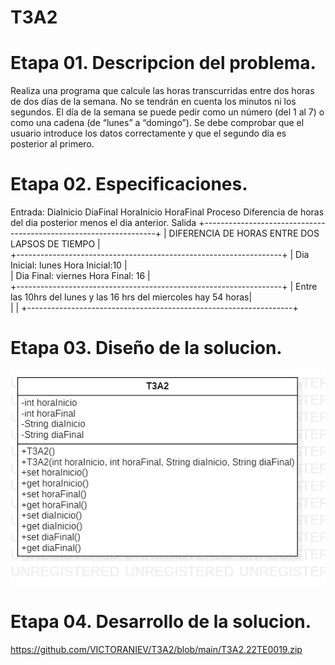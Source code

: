 # T3A2
# Etapa 01. Descripcion del problema.

Realiza una programa que calcule las horas transcurridas entre dos horas de dos días de la semana. No se tendrán en cuenta los minutos ni los segundos. El día de la semana se puede pedir como un número (del 1 al 7) o como una cadena (de “lunes” a “domingo”). Se debe comprobar que el usuario introduce los datos correctamente y que el segundo día es posterior al primero.

# Etapa 02. Especificaciones.

Entrada:
DiaInicio
DiaFinal
HoraInicio
HoraFinal
Proceso
Diferencia de horas del dia posterior menos el dia anterior.
Salida
+------------------------------------------------------------------+
|          DIFERENCIA DE HORAS ENTRE DOS LAPSOS DE TIEMPO          |                                                       
+------------------------------------------------------------------+
| Dia Inicial: lunes                   Hora Inicial:10             |                
| Dia Final: viernes                   Hora Final: 16              |                     
+------------------------------------------------------------------+
| Entre las 10hrs del lunes y las 16 hrs del miercoles hay 54 horas|                                                                
|                                                                  |
+------------------------------------------------------------------+

# Etapa 03. Diseño de la solucion.

![](https://github.com/VICTORANIEV/T3A2/blob/main/T3A2.diagrama..png)

# Etapa 04. Desarrollo de la solucion.

https://github.com/VICTORANIEV/T3A2/blob/main/T3A2.22TE0019.zip
